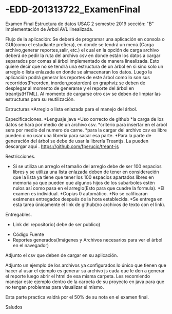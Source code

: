 # -EDD-201313722_ExamenFinal
Examen Final Estructura de datos USAC 2 semestre 2019 sección: "B"
Implementación de Árbol AVL linealizada.

Flujo de la aplicación:
Se deberá de programar una aplicación en consola o GUI(como el estudiante prefiera), en donde se tendrá un menú.(Carga archivo,generar reportes,salir, etc.) el cual en la opción de carga archivo deberá de pedir la ruta del archivo csv en donde están los datos a cargar separados por comas al árbol implementado de manera linealizada. Esto quiere decir que no se tendrá una estructura de un árbol en si sino solo un arreglo o lista enlazada en donde se almacenaran los datos. Luego la aplicación podrá generar los reportes de este árbol como lo son sus recorridos(Preorden, inorden,postorden) en graphviz se deben de desplegar al momento de generarse y el reporte del árbol en treantjs(HTML). Al momento de cargarse otro csv se deben de limpiar las estructuras para su reutilización.

Estructuras
*Arreglo o lista enlazada para el manejo del árbol.

Especificaciones.
*Lenguaje java
*Uso correcto de github
*la carga de los datos se hará por medio de un archivo csv.
*criterio para insertar en el arbol sera por medio del numero de carne.
*para la cargar del archivo csv es libre pueden o no usar una libreria para sacar esa parte.
*Para la parte de generación del árbol se debe de usar la librería Treantjs. La pueden descargar aqui . https://github.com/fperucic/treant-js

Restricciones.
* Si se utiliza un arreglo el tamaño del arreglo debe de ser 100 espacios libres y se utiliza una lista enlazada deben de tener en consideración que la lista ya tiene que tener los 100 espacios apartados libres en memoria ya que pueden que algunos hijos de los subarboles estén nulos así como pasa en el arreglo(Esto para que cuadre la formula).
*El examen es individual.
*Copias 0 automático.
*No se calificaran exámenes entregados después de la hora establecida.
*Se entrega en esta tarea únicamente el link de github(no archivos de texto con el link).

Entregables.
* Link del repositorio( debe de ser publico)
- Código Fuente
- Reportes generados(Imágenes y Archivos necesarios para ver el árbol en el navegador)

Adjunto el csv que deben de cargar en su aplicación.

Adjunto un ejemplo de los archivos ya configurados lo único que tienen que hacer al usar el ejemplo es generar su archivo js cada que le den a generar el reporte luego abrir el html de esa misma carpeta. Les recomiendo manejar este ejemplo dentro de la carpeta de su proyecto en java para que no tengan problemas para visualizar el mismo.

Esta parte practica valdrá por el 50% de su nota en el examen final.

Saludos
